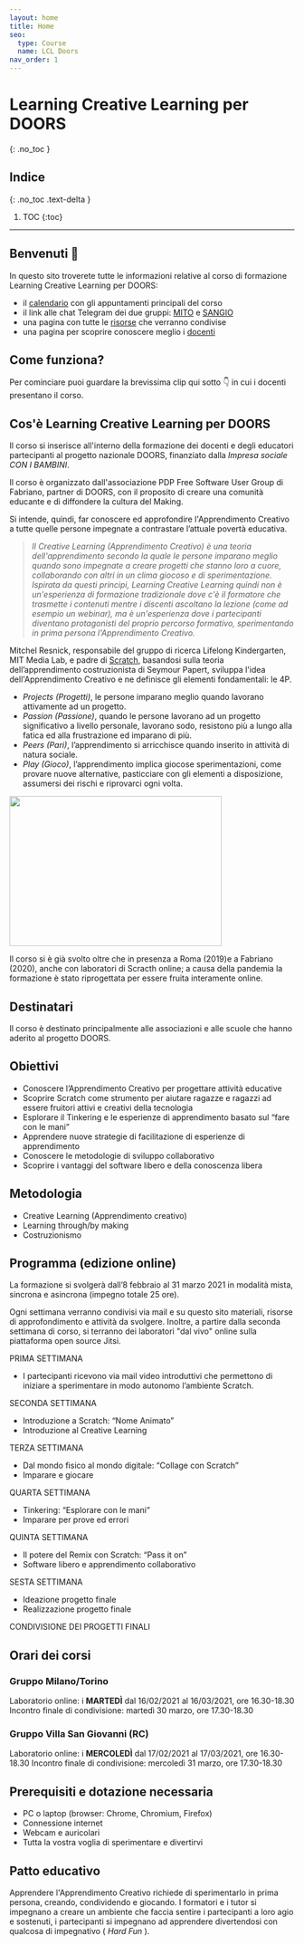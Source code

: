 ```yaml
---
layout: home
title: Home
seo:
  type: Course
  name: LCL Doors
nav_order: 1
---
```


# Learning Creative Learning per DOORS
{: .no_toc }

## Indice
{: .no_toc .text-delta }

1. TOC
{:toc}

---


## Benvenuti  👋
In questo sito troverete tutte le informazioni relative al corso di formazione Learning Creative Learning per DOORS:

- il [calendario](calendario) con gli appuntamenti principali del corso
- il link alle chat Telegram dei due gruppi: [MITO](tg://join?invite=I26Kn4St5I3d3ygl) e [SANGIO](tg://join?invite=IBcvTPhqYTcW9ELB)
- una pagina con tutte le [risorse](risorse) che verranno condivise
- una pagina per scoprire conoscere meglio i [docenti](staff)


## Come funziona?

Per cominciare puoi guardare la brevissima clip qui sotto 👇 in cui i docenti presentano il corso. 

<object width="540" height="390" data="https://drive.google.com/file/d/1KarKMzd1XJobKiB508HMIenYcCMd8vuU/preview?resourcekey=null" class="d-block" style="margin: 0 auto"></object>



## Cos'è Learning Creative Learning per DOORS

Il corso si inserisce all'interno della formazione dei docenti e degli educatori partecipanti al progetto nazionale DOORS, finanziato dalla *Impresa sociale CON I BAMBINI*. 

Il corso è organizzato dall'associazione PDP Free Software User Group di Fabriano, partner di DOORS, con il proposito di creare una comunità educante e di diffondere la cultura del Making.

Si intende, quindi, far conoscere ed approfondire l'Apprendimento Creativo a tutte quelle persone impegnate a contrastare l’attuale povertà educativa.

> _Il Creative Learning (Apprendimento Creativo) è una teoria dell'apprendimento secondo la quale le persone imparano meglio quando sono impegnate a creare progetti che stanno loro a cuore, collaborando con altri in un clima giocoso e di sperimentazione. Ispirata da questi principi, Learning Creative Learning quindi non è un'esperienza di formazione tradizionale dove c'è il formatore che trasmette i contenuti mentre i discenti ascoltano la lezione (come ad esempio un webinar), ma è un'esperienza dove i partecipanti diventano protagonisti del proprio percorso formativo, sperimentando in prima persona l'Apprendimento Creativo._

Mitchel Resnick, responsabile del gruppo di ricerca Lifelong Kindergarten, MIT Media Lab, e padre di [Scratch](https://scratch.mit.edu/), basandosi sulla teoria dell’apprendimento costruzionista di Seymour Papert, sviluppa l'idea dell'Apprendimento Creativo e ne definisce gli elementi fondamentali: le 4P.

- *Projects (Progetti)*, le persone imparano meglio quando lavorano attivamente ad un progetto. 
- *Passion (Passione)*, quando le persone lavorano ad un progetto significativo a livello personale, lavorano sodo, resistono più a lungo alla fatica ed alla frustrazione ed imparano di più.
- *Peers (Pari)*, l’apprendimento si arricchisce quando inserito in attività di natura sociale.
- *Play (Gioco)*, l’apprendimento implica giocose sperimentazioni, come provare nuove alternative, pasticciare con gli elementi a disposizione, assumersi dei rischi e riprovarci ogni volta.

<img src="https://www.researchgate.net/profile/Anna_Fuste/publication/331465108/figure/fig2/AS:794759610261504@1566496865686/Projects-Passion-Peers-and-Play-by-Mitchel-Resnick-4.png" 
width="375" height="265" class="d-block" style="margin: 0 auto">

Il corso si è già svolto oltre che in presenza a Roma (2019)e a Fabriano (2020), anche con laboratori di Scracth online; a causa della pandemia la formazione è stato riprogettata per essere fruita interamente online.


## Destinatari 
Il corso è destinato principalmente alle associazioni e alle scuole che hanno aderito al progetto DOORS.


## Obiettivi
- Conoscere l’Apprendimento Creativo per progettare attività educative
- Scoprire Scratch come strumento per aiutare ragazze e ragazzi ad essere fruitori attivi e creativi della tecnologia
- Esplorare il Tinkering e le esperienze di apprendimento basato sul “fare con le mani”
- Apprendere nuove strategie di facilitazione di esperienze di apprendimento
- Conoscere le metodologie di sviluppo collaborativo
- Scoprire i vantaggi del software libero e della conoscenza libera


## Metodologia
- Creative Learning (Apprendimento creativo)
- Learning through/by making 
- Costruzionismo


## Programma (edizione online)

La formazione si svolgerà dall’8 febbraio al 31 marzo 2021 in modalità mista, sincrona e asincrona (impegno totale 25 ore).

Ogni settimana verranno condivisi via mail e su questo sito materiali, risorse di approfondimento e attività da svolgere. Inoltre, a partire dalla seconda settimana di corso, si terranno dei laboratori "dal vivo" online sulla piattaforma open source Jitsi.

PRIMA SETTIMANA
- I partecipanti ricevono via mail video introduttivi che permettono di iniziare a sperimentare in modo autonomo l’ambiente Scratch.

SECONDA SETTIMANA
- Introduzione a Scratch: “Nome Animato”
- Introduzione al Creative Learning

TERZA SETTIMANA
- Dal mondo fisico al mondo digitale: “Collage con Scratch”
- Imparare e giocare

QUARTA SETTIMANA
- Tinkering: “Esplorare con le mani”
- Imparare per prove ed errori

QUINTA SETTIMANA
- Il potere del Remix con Scratch: “Pass it on”
- Software libero e apprendimento collaborativo

SESTA SETTIMANA
- Ideazione progetto finale
- Realizzazione progetto finale

CONDIVISIONE DEI PROGETTI FINALI

## Orari dei corsi

### Gruppo Milano/Torino

Laboratorio online: i **MARTEDÌ** dal 16/02/2021 al 16/03/2021, ore 16.30-18.30 
Incontro finale di condivisione: martedì 30 marzo, ore 17.30-18.30

### Gruppo Villa San Giovanni (RC)

Laboratorio online: i **MERCOLEDÌ** dal 17/02/2021 al 17/03/2021, ore 16.30-18.30
Incontro finale di condivisione: mercoledì 31 marzo, ore 17.30-18.30


## Prerequisiti e dotazione necessaria
- PC o laptop (browser: Chrome, Chromium, Firefox)
- Connessione internet
- Webcam e auricolari
- Tutta la vostra voglia di sperimentare e divertirvi


## Patto educativo

Apprendere l'Apprendimento Creativo richiede di sperimentarlo in prima persona, creando, condividendo e giocando. 
I formatori e i tutor si impegnano a creare un ambiente che faccia sentire i partecipanti a loro agio e sostenuti, i partecipanti si impegnano ad apprendere divertendosi con qualcosa di impegnativo ( *Hard Fun* ).

